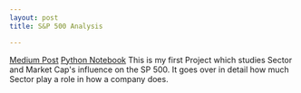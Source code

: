 ```yaml
---
layout: post
title: S&P 500 Analysis

---
```


[Medium Post](https://medium.com/@hoops922/a-data-analysis-break-down-of-the-s-p-500-by-sector-and-market-cap-976aef0c8bc1)
[Python Notebook](https://colab.research.google.com/drive/1X8p6Boa69Xtk92TjTkuXNAHxglDf2DgZ)
This is my first Project which studies Sector and Market Cap's influence on the SP 500. It goes over in detail how much Sector play a role in how a company does.
